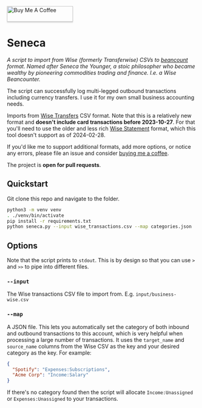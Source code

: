 <a href="https://www.buymeacoffee.com/fdavies93k" target="_blank"><img src="https://www.buymeacoffee.com/assets/img/custom_images/orange_img.png" alt="Buy Me A Coffee" style="height: 41px !important;width: 174px !important;box-shadow: 0px 3px 2px 0px rgba(190, 190, 190, 0.5) !important;-webkit-box-shadow: 0px 3px 2px 0px rgba(190, 190, 190, 0.5) !important;" ></a>

# Seneca

*A script to import from Wise (formerly Transferwise) CSVs to [beancount](https://github.com/beancount/beancount) format. Named after Seneca the Younger, a stoic philosopher who became wealthy by pioneering commodities trading and finance. I.e. a Wise Beancounter.*

The script can successfully log multi-legged outbound transactions including currency transfers. I use it for my own small business accounting needs.

Imports from [Wise Transfers](https://wise.com/help/articles/2489458/how-do-i-download-a-list-of-my-transfers) CSV format. Note that this is a relatively new format and **doesn't include card transactions before 2023-10-27**. For that you'll need to use the older and less rich [Wise Statement](https://wise.com/help/articles/2736049/how-do-i-download-a-statement) format, which this tool doesn't support as of 2024-02-28.

If you'd like me to support additional formats, add more options, or notice any errors, please file an issue and consider [buying me a coffee](https://www.buymeacoffee.com/fdavies93k).

The project is **open for pull requests**.

## Quickstart

Git clone this repo and navigate to the folder.

```sh
python3 -m venv venv
. ./venv/bin/activate
pip install -r requirements.txt 
python seneca.py --input wise_transactions.csv --map categories.json
```

## Options

Note that the script prints to `stdout`. This is by design so that you can use `>` and `>>` to pipe into different files.

### `--input`

The Wise transactions CSV file to import from. E.g. `input/business-wise.csv`

### `--map`

A JSON file. This lets you automatically set the category of both inbound and outbound transactions to this account, which is very helpful when processing a large number of transactions. It uses the `target_name` and `source_name` columns from the Wise CSV as the key and your desired category as the key. For example:

```json
{
  "Spotify": "Expenses:Subscriptions",
  "Acme Corp": "Income:Salary"
}
```

If there's no category found then the script will allocate `Income:Unassigned` or `Expenses:Unassigned` to your transactions.

